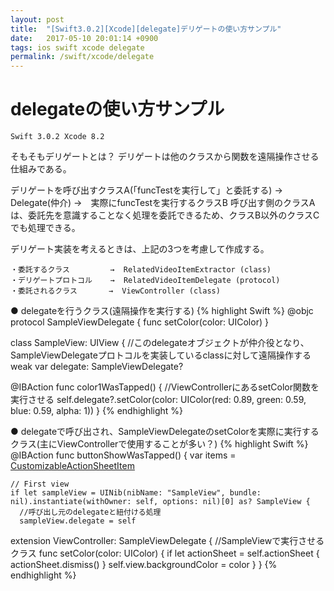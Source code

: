 ```yaml
---
layout: post
title:  "[Swift3.0.2][Xcode][delegate]デリゲートの使い方サンプル"
date:   2017-05-10 20:01:14 +0900
tags: ios swift xcode delegate
permalink: /swift/xcode/delegate
---
```

# delegateの使い方サンプル

```
Swift 3.0.2 Xcode 8.2
```

そもそもデリゲートとは？
デリゲートは他のクラスから関数を遠隔操作させる仕組みである。

デリゲートを呼び出すクラスA(「funcTestを実行して」と委託する) → Delegate(仲介) →　実際にfuncTestを実行するクラスB
呼び出す側のクラスAは、委託先を意識することなく処理を委託できるため、クラスB以外のクラスCでも処理できる。

デリゲート実装を考えるときは、上記の3つを考慮して作成する。

```
・委託するクラス         →  RelatedVideoItemExtractor (class)
・デリゲートプロトコル    →  RelatedVideoItemDelegate (protocol)
・委託されるクラス       →  ViewController (class)
```

● delegateを行うクラス(遠隔操作を実行する)
{% highlight Swift %}
@objc protocol SampleViewDelegate {
  func setColor(color: UIColor)
}

class SampleView: UIView {
   //このdelegateオブジェクトが仲介役となり、SampleViewDelegateプロトコルを実装しているclassに対して遠隔操作する
  weak var delegate: SampleViewDelegate?

  @IBAction func color1WasTapped() {
    //ViewControllerにあるsetColor関数を実行させる
    self.delegate?.setColor(color: UIColor(red: 0.89, green: 0.59, blue: 0.59, alpha: 1))
  }
{% endhighlight %}

● delegateで呼び出され、SampleViewDelegateのsetColorを実際に実行するクラス(主にViewControllerで使用することが多い？)
{% highlight Swift %}
  @IBAction func buttonShowWasTapped() {
    var items = [CustomizableActionSheetItem]()

    // First view
    if let sampleView = UINib(nibName: "SampleView", bundle: nil).instantiate(withOwner: self, options: nil)[0] as? SampleView {
      //呼び出し元のdelegateと紐付ける処理
      sampleView.delegate = self


extension ViewController: SampleViewDelegate {
   //SampleViewで実行させるクラス
  func setColor(color: UIColor) {
    if let actionSheet = self.actionSheet {
      actionSheet.dismiss()
    }
    self.view.backgroundColor = color
  }
}
{% endhighlight %}
